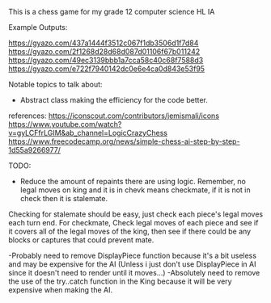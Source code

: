 This is a chess game for my grade 12 computer science HL IA

Example Outputs:

https://gyazo.com/437a1444f3512c067f1db3506d1f7d84
https://gyazo.com/2f1268d28d68d087d01106f67b011242
https://gyazo.com/49ec3139bbb1a7cca58c40c68f7588d3
https://gyazo.com/e722f7940142dc0e6e4ca0d843e53f95

Notable topics to talk about:
- Abstract class making the efficiency for the code better.

references:
https://iconscout.com/contributors/jemismali/icons
https://www.youtube.com/watch?v=gyLCFfrLGIM&ab_channel=LogicCrazyChess
https://www.freecodecamp.org/news/simple-chess-ai-step-by-step-1d55a9266977/


TODO:
- Reduce the amount of repaints there are using logic.
Remember, no legal moves on king and it is in chevk means checkmate, if it is not in check then it is stalemate.

Checking for stalemate should be easy, just check each piece's legal moves each turn end.
For checkmate, Check legal moves of each piece and see if it covers all of the legal moves of the king, then see if there could be any blocks or captures that could prevent mate.

-Probably need to remove DisplayPiece function because it's a bit useless and may be expensive for the AI (Unless i just don't use DisplayPiece in AI since it doesn't need to render until it moves...)
-Absolutely need to remove the use of the try..catch function in the King because it will be very expensive when making the AI.